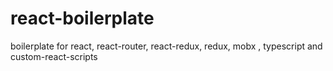 # react-boilerplate
boilerplate for react, react-router, react-redux, redux, mobx , typescript and custom-react-scripts
